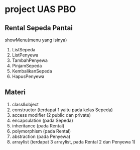 # project UAS PBO

## Rental Sepeda Pantai
showMenu(menu yang isinya)
1. ListSepeda
2. ListPenyewa
3. TambahPenyewa
4. PinjamSepeda
5. KembalikanSepeda
6. HapusPenyewa

## Materi
1. class&object
2. constructor (terdapat 1 yaitu pada kelas Sepeda)
3. access modifier (2 public dan private)
4. encapsulation (pada Sepeda)
5. inheritance (pada Rental)
6. polymorphism (pada Rental)
7. abstraction (pada Penyewa)
8. arraylist (terdapat 3 arraylist, pada Rental 2 dan Penyewa 1)